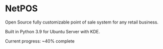 # NetPOS

Open Source fully customizable point of sale system for any retail business.

Built in Python 3.9 for Ubuntu Server with KDE.


Current progress: ~40% complete
